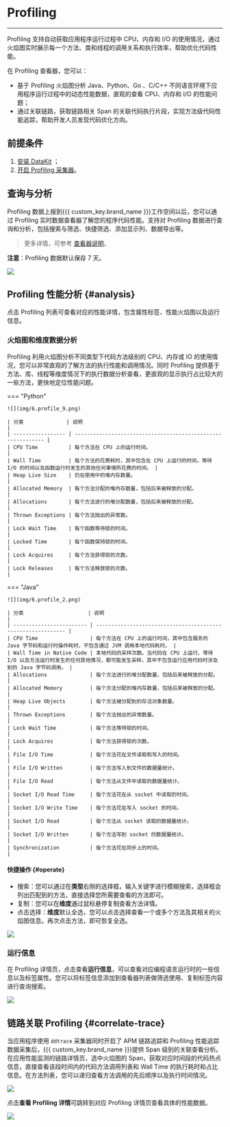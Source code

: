 # Profiling
---


Profiling 支持自动获取应用程序运行过程中 CPU、内存和 I/O 的使用情况，通过火焰图实时展示每一个方法、类和线程的调用关系和执行效率，帮助优化代码性能。

在 Profiling 查看器，您可以：

- 基于 Profiling 火焰图分析 Java、Python、Go 、C/C++ 不同语言环境下应用程序运行过程中的动态性能数据，直观的查看 CPU、内存和 I/O 的性能问题；
- 通过关联链路，获取链路相关 Span 的关联代码执行片段，实现方法级代码性能追踪，帮助开发人员发现代码优化方向。

## 前提条件

1. [安装 DataKit](../datakit/datakit-install.md) ；
2. [开启 Profiling 采集器](../integrations/profile.md)。

## 查询与分析

Profiling 数据上报到{{{ custom_key.brand_name }}}工作空间以后，您可以通过 Profiling 实时数据查看器了解您的程序代码性能。支持对 Profiling 数据进行查询和分析，包括搜索与筛选、快捷筛选、添加显示列、数据导出等。

> 更多详情，可参考 [查看器说明](../getting-started/function-details/explorer-search.md)。

**注意**：Profiling 数据默认保存 7 天。

![](img/3.apm_11.png)

## Profiling 性能分析 {#analysis}

点击 Profiling 列表可查看对应的性能详情，包含属性标签、性能火焰图以及运行信息。

### 火焰图和维度数据分析

Profiling 利用火焰图分析不同类型下代码方法级别的 CPU、内存或 IO 的使用情况，您可以非常直观的了解方法的执行性能和调用情况。同时 Profiling 提供基于方法、库、线程等维度情况下的执行数据分析查看，更直观的显示执行占比较大的一些方法，更快地定位性能问题。

<div class="grid" markdown>

=== "Python"

    ![](img/6.profile_9.png)
    
    | 分类              | 说明                                                         |
    | ----------------- | ------------------------------------------------------------ |
    | CPU Time          | 每个方法在 CPU 上的运行时间。                                |
    | Wall Time         | 每个方法的花费耗时，其中包含在 CPU 上运行的时间，等待 I/O 的时间以及函数运行时发生的其他任何事情所花费的时间。 |
    | Heap Live Size    | 仍在使用中的堆内存数量。                                     |
    | Allocated Memory  | 每个方法分配的堆内存数量，包括后来被释放的分配。             |
    | Allocations       | 每个方法进行的堆分配数量，包括后来被释放的分配。             |
    | Thrown Exceptions | 每个方法抛出的异常数。                                       |
    | Lock Wait Time    | 每个函数等待锁的时间。                                       |
    | Locked Time       | 每个函数保持锁的时间。                                       |
    | Lock Acquires     | 每个方法获得锁的次数。                                       |
    | Lock Releases     | 每个方法释放锁的次数。                                       |

=== "Java"

    ![](img/6.profile_2.png)
    
    | 分类                     | 说明                                                         |
    | ------------------------ | ------------------------------------------------------------ |
    | CPU Time                 | 每个方法在 CPU 上的运行时间，其中包含服务的 Java 字节码和运行时操作耗时，不包含通过 JVM 调用本地代码耗时。 |
    | Wall Time in Native Code | 本地代码的采样次数。当代码在 CPU 上运行、等待 I/O 以及方法运行时发生的任何其他情况，都可能发生采样。其中不包含运行应用代码时涉及到的 Java 字节码调用。 |
    | Allocations              | 每个方法进行的堆分配数量，包括后来被释放的分配。             |
    | Allocated Memory         | 每个方法分配的堆内存数量，包括后来被释放的分配。             |
    | Heap Live Objects        | 每个方法被分配到的存活对象数量。                             |
    | Thrown Exceptions        | 每个方法抛出的异常数量。                                     |
    | Lock Wait Time           | 每个方法等待锁的时间。                                       |
    | Lock Acquires            | 每个方法获得锁的次数。                                       |
    | File I/O Time            | 每个方法花在文件读取和写入的时间。                           |
    | File I/O Written         | 每个方法写入到文件的数据量统计。                             |
    | File I/O Read            | 每个方法从文件中读取的数据量统计。                           |
    | Socket I/O Read Time     | 每个方法花在从 socket 中读取的时间。                         |
    | Socket I/O Write Time    | 每个方法花在写入 socket 的时间。                             |
    | Socket I/O Read          | 每个方法从 socket 读取的数据量统计。                         |
    | Socket I/O Written       | 每个方法写到 socket 的数据量统计。                           |
    | Synchronization          | 每个方法花在同步上的时间。                                   |

</div>

#### 快捷操作 {#operate}

- 搜索：您可以通过在**类型**右侧的选择框，输入关键字进行模糊搜索，选择框会列出匹配到的方法，直接选择您所需要查看的方法即可。                          
- 复制：您可以在**维度**通过鼠标悬停复制查看方法详情。                          
- 点击选择：**维度**默认全选，您可以点击选择查看一个或多个方法及其相关的火焰图信息。再次点击方法，即可恢复全选。                          


![](img/10.changelog_profile.gif)

### 运行信息

在 Profiling 详情页，点击查看**运行信息**，可以查看对应编程语言运行时的一些信息以及标签属性。您可以将标签信息添加到查看器列表做筛选使用、复制标签内容进行查询搜索。

![](img/6.profile_5.png)

## 链路关联 Profiling {#correlate-trace}

当应用程序使用 `ddtrace` 采集器同时开启了 APM 链路追踪和 Profiling 性能追踪数据采集后，{{{ custom_key.brand_name }}}提供 Span 级别的关联查看分析。在应用性能监测的链路详情页，选中火焰图的 Span，获取对应时间段的代码热点信息，直接查看该段时间内的代码方法调用列表和 Wall Time 的执行耗时和占比信息。在方法列表，您可以递归查看方法调用的先后顺序以及执行时间情况。

![](img/9.apm_explorer_11.png)

点击**查看 Profiling 详情**可跳转到对应 Profiling 详情页查看具体的性能数据。

![](img/9.apm_explorer_12.png)


